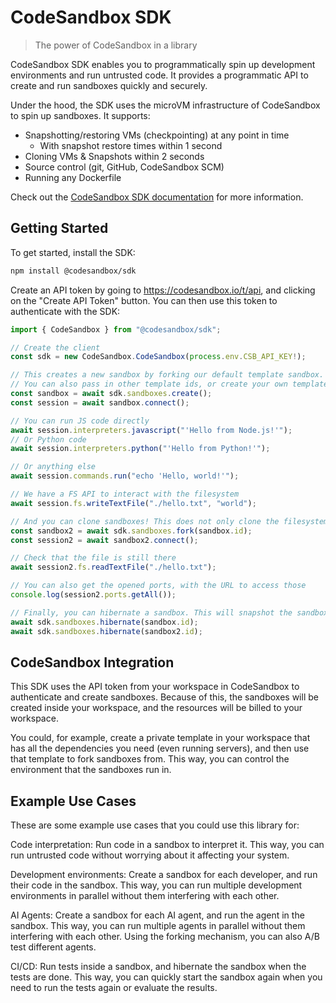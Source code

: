 # CodeSandbox SDK

> The power of CodeSandbox in a library

CodeSandbox SDK enables you to programmatically spin up development environments and run untrusted code. It provides a programmatic API to create and run sandboxes quickly and securely.

Under the hood, the SDK uses the microVM infrastructure of CodeSandbox to spin up sandboxes. It supports:

- Snapshotting/restoring VMs (checkpointing) at any point in time
  - With snapshot restore times within 1 second
- Cloning VMs & Snapshots within 2 seconds
- Source control (git, GitHub, CodeSandbox SCM)
- Running any Dockerfile

Check out the [CodeSandbox SDK documentation](https://codesandbox.io/docs/sdk) for more information.

## Getting Started

To get started, install the SDK:

```bash
npm install @codesandbox/sdk
```

Create an API token by going to https://codesandbox.io/t/api, and clicking on the "Create API Token" button. You can then use this token to authenticate with the SDK:

```javascript
import { CodeSandbox } from "@codesandbox/sdk";

// Create the client
const sdk = new CodeSandbox.CodeSandbox(process.env.CSB_API_KEY!);

// This creates a new sandbox by forking our default template sandbox.
// You can also pass in other template ids, or create your own template to fork from.
const sandbox = await sdk.sandboxes.create();
const session = await sandbox.connect();

// You can run JS code directly
await session.interpreters.javascript("'Hello from Node.js!'");
// Or Python code
await session.interpreters.python("'Hello from Python!'");

// Or anything else
await session.commands.run("echo 'Hello, world!'");

// We have a FS API to interact with the filesystem
await session.fs.writeTextFile("./hello.txt", "world");

// And you can clone sandboxes! This does not only clone the filesystem, processes that are running in the original sandbox will also be cloned!
const sandbox2 = await sdk.sandboxes.fork(sandbox.id);
const session2 = await sandbox2.connect();

// Check that the file is still there
await session2.fs.readTextFile("./hello.txt");

// You can also get the opened ports, with the URL to access those
console.log(session2.ports.getAll());

// Finally, you can hibernate a sandbox. This will snapshot the sandbox and stop it. Next time you start the sandbox, it will continue where it left off, as we created a memory snapshot.
await sdk.sandboxes.hibernate(sandbox.id);
await sdk.sandboxes.hibernate(sandbox2.id);
```

## CodeSandbox Integration

This SDK uses the API token from your workspace in CodeSandbox to authenticate and create sandboxes. Because of this, the sandboxes will be created inside your workspace, and the resources will be billed to your workspace.

You could, for example, create a private template in your workspace that has all the dependencies you need (even running servers), and then use that template to fork sandboxes from. This way, you can control the environment that the sandboxes run in.

## Example Use Cases

These are some example use cases that you could use this library for:

Code interpretation: Run code in a sandbox to interpret it. This way, you can run untrusted code without worrying about it affecting your system.

Development environments: Create a sandbox for each developer, and run their code in the sandbox. This way, you can run multiple development environments in parallel without them interfering with each other.

AI Agents: Create a sandbox for each AI agent, and run the agent in the sandbox. This way, you can run multiple agents in parallel without them interfering with each other. Using the forking mechanism, you can also A/B test different agents.

CI/CD: Run tests inside a sandbox, and hibernate the sandbox when the tests are done. This way, you can quickly start the sandbox again when you need to run the tests again or evaluate the results.
